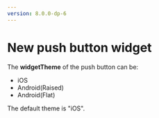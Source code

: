 ```yaml
---
version: 8.0.0-dp-6
---
```

# New push button widget

The **widgetTheme** of the push button can be:

- iOS
- Android(Raised)
- Android(Flat)

The default theme is "iOS".
